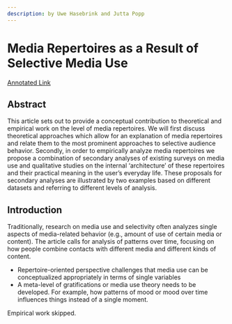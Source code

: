 ```yaml
---
description: by Uwe Hasebrink and Jutta Popp
---
```


# Media Repertoires as a Result of Selective Media Use

[Annotated Link ](https://drive.google.com/file/d/1yZFTgAyf1aKMP2l4widz247iKxr8vRYY/view?usp=drive\_link)

## Abstract

This article sets out to provide a conceptual contribution to theoretical and empirical work on the level of media repertoires. We will first discuss theoretical approaches which allow for an explanation of media repertoires and relate them to the most prominent approaches to selective audience behavior. Secondly, in order to empirically analyze media repertoires we propose a combination of secondary analyses of existing surveys on media use and qualitative studies on the internal ‘architecture’ of these repertoires and their practical meaning in the user’s everyday life. These proposals for secondary analyses are illustrated by two examples based on different datasets and referring to different levels of analysis.

## Introduction&#x20;

Traditionally, research on media use and selectivity often analyzes single aspects of media-related behavior (e.g., amount of use of certain media or content). The article calls for analysis of patterns over time, focusing on how people combine contacts with different media and different kinds of content.

* Repertoire-oriented perspective challenges that media use can be conceptualized appropriately in terms of single variables&#x20;
* A meta-level of gratifications or media use theory needs to be developed. For example, how patterns of mood or mood over time influences things instead of a single moment.&#x20;

Empirical work skipped.&#x20;

